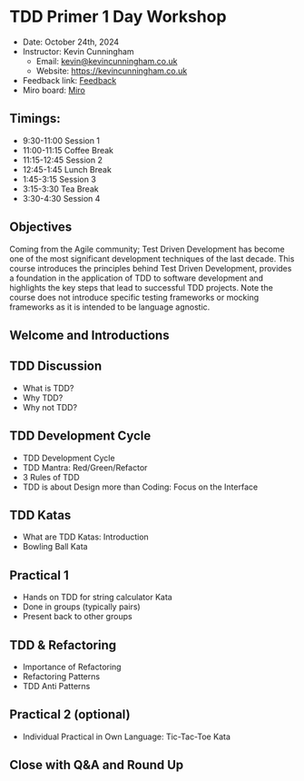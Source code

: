 # TDD Primer 1 Day Workshop

- Date: October 24th, 2024
- Instructor: Kevin Cunningham
  - Email: kevin@kevincunningham.co.uk
  - Website: https://kevincunningham.co.uk
- Feedback link: [Feedback](https://forms.microsoft.com/e/qQe2WPUiJ8)
- Miro board: [Miro](https://miro.com/app/board/uXjVLOAhBEk=/)

## Timings:

- 9:30-11:00 Session 1
- 11:00-11:15 Coffee Break
- 11:15-12:45 Session 2
- 12:45-1:45 Lunch Break
- 1:45-3:15 Session 3
- 3:15-3:30 Tea Break
- 3:30-4:30 Session 4

## Objectives

Coming from the Agile community; Test Driven Development has become one of the most significant development techniques of the last decade. This course introduces the principles behind Test Driven Development, provides a foundation in the application of TDD to software development and highlights the key steps that lead to successful TDD projects. Note the course does not introduce specific testing frameworks or mocking frameworks as it is intended to be language agnostic.

## Welcome and Introductions

## TDD Discussion

- What is TDD?
- Why TDD?
- Why not TDD?

## TDD Development Cycle

- TDD Development Cycle
- TDD Mantra: Red/Green/Refactor
- 3 Rules of TDD
- TDD is about Design more than Coding: Focus on the Interface

## TDD Katas

- What are TDD Katas: Introduction
- Bowling Ball Kata

## Practical 1

- Hands on TDD for string calculator Kata
- Done in groups (typically pairs)
- Present back to other groups

## TDD & Refactoring

- Importance of Refactoring
- Refactoring Patterns
- TDD Anti Patterns

## Practical 2 (optional)

- Individual Practical in Own Language: Tic-Tac-Toe Kata

## Close with Q&A and Round Up
